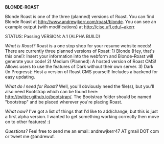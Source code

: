 **BLONDE-ROAST**

Blonde Roast is one of the three (planned) versions of Roast. You can find Blonde Roast at http://www.andrewjkerr.com/roast/blonde. You can see an example output (with modifications) at http://cise.ufl.edu/~akerr.

STATUS: Passing
VERSION: A.1 (ALPHA BUILD)

*What is Roast?*
Roast is a one stop shop for your resume website needs! There are currently three planned versions of Roast:
	1) Blonde (Hey, that's this one!): Insert your information into the webform and Blonde-Roast will generate your code!
	2) Medium (Planned): A hosted version of Roast CMS! Allows users to use the features of Dark without their own server.
	3) Dark (In Progress): Host a version of Roast CMS yourself! Includes a backend for easy updating.
	
*What do I need for Roast?*
Well, you'll obviously need the file(s), but you'll also need Bootstrap which can be found here: http://twitter.github.io/bootstrap/. The Bootstrap folder should be named "bootstrap" and be placed wherever you're placing Roast.

*What now?*
I've got a list of things that I'd like to add/change, but this is just a first alpha version. I wanted to get something working correctly then move on to other features! :)

*Questions?*
Feel free to send me an email: andrewjkerr47 AT gmail DOT com or tweet me @andrewuf.